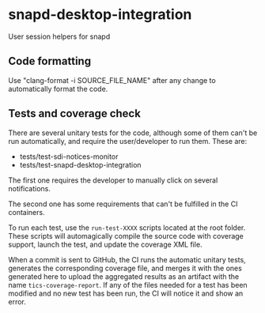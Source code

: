 # snapd-desktop-integration
User session helpers for snapd

## Code formatting

Use "clang-format -i SOURCE_FILE_NAME" after any change to automatically
format the code.

## Tests and coverage check

There are several unitary tests for the code, although some of them can't be
run automatically, and require the user/developer to run them. These are:

- tests/test-sdi-notices-monitor
- tests/test-snapd-desktop-integration

The first one requires the developer to manually click on several notifications.

The second one has some requirements that can't be fulfilled in the CI containers.

To run each test, use the `run-test-XXXX` scripts located at the root folder.
These scripts will automagically compile the source code with coverage support,
launch the test, and update the coverage XML file.

When a commit is sent to GitHub, the CI runs the automatic unitary tests,
generates the corresponding coverage file, and merges it with the ones generated
here to upload the aggregated results as an artifact with the name
`tics-coverage-report`. If any of the files needed for a test has been modified
and no new test has been run, the CI will notice it and show an error.
